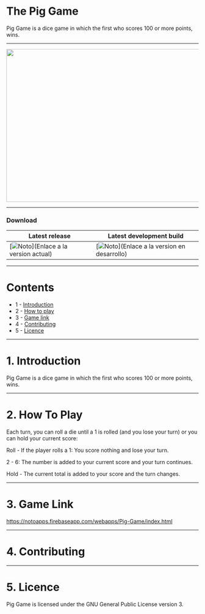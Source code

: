 # The Pig Game

Pig Game is a dice game in which the first who scores 100 or more points, wins.

---

<img src="https://notoapps.firebaseapp.com/images/portfolios/PigGame.png" width="600" height="400" />

---

### Download
| Latest release | Latest development build |
|----------------|--------------------------|
| [![Noto](https://img.shields.io/badge/master-v1.0-green.svg)](Enlace a la version actual) | [![Noto](https://img.shields.io/badge/develop-v1.1+-blue.svg)](Enlace a la version en desarrollo) |

---

# Contents
- 1 - [Introduction](#1-introduction)
- 2 - [How to play](#2-How-to-play)
- 3 - [Game link](#3-Game-link)
- 4 - [Contributing](#4-contributing)
- 5 - [Licence](#5-licence)

---

# 1. Introduction

Pig Game is a dice game in which the first who scores 100 or more points, wins.

---

# 2. How To Play

Each turn, you can roll a die until a 1 is rolled (and you lose your turn) or you can hold your current score: 

Roll - If the player rolls a 1: You score nothing and lose your turn. 

2 - 6: The number is added to your current score and your turn continues. 

Hold - The current total is added to your score and the turn changes.

---

# 3. Game Link

https://notoapps.firebaseapp.com/webapps/Pig-Game/index.html

---

# 4. Contributing

---
# 5. Licence
Pig Game is licensed under the GNU General Public License version 3.

